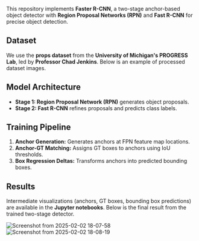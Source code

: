 This repository implements **Faster R-CNN**, a two-stage anchor-based object detector with **Region Proposal Networks (RPN)** and **Fast R-CNN** for precise object detection.

## Dataset
We use the **props dataset** from the **University of Michigan's PROGRESS Lab**, led by **Professor Chad Jenkins**. Below is an example of processed dataset images.

## Model Architecture
- **Stage 1: Region Proposal Network (RPN)** generates object proposals.
- **Stage 2: Fast R-CNN** refines proposals and predicts class labels.

## Training Pipeline
1. **Anchor Generation:** Generates anchors at FPN feature map locations.
2. **Anchor-GT Matching:** Assigns GT boxes to anchors using IoU thresholds.
3. **Box Regression Deltas:** Transforms anchors into predicted bounding boxes.

## Results
Intermediate visualizations (anchors, GT boxes, bounding box predictions) are available in the **Jupyter notebooks**. Below is the final result from the trained two-stage detector.

![Screenshot from 2025-02-02 18-07-58](https://github.com/user-attachments/assets/b43df29b-1339-4e36-ac50-fec320752658)![Screenshot from 2025-02-02 18-08-19](https://github.com/user-attachments/assets/211294fa-cc6d-431e-bbc9-6eb756c225a7)

